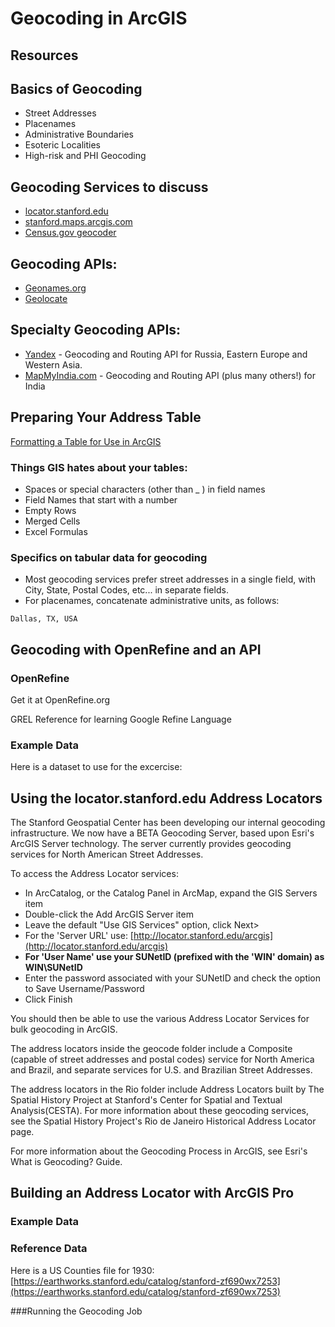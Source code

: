 # Geocoding in ArcGIS
## Resources


## Basics of Geocoding
* Street Addresses
* Placenames
* Administrative Boundaries
* Esoteric Localities
* High-risk and PHI Geocoding

## Geocoding Services to discuss
* [locator.stanford.edu](https://locator.stanford.edu/arcgis/rest/services)  
* [stanford.maps.arcgis.com](https://stanford.maps.arcgis.com/)  
* [Census.gov geocoder](https://www.census.gov/geo/maps-data/data/geocoder.html)  

## Geocoding APIs:
 * [Geonames.org](https://www.geonames.org/)
 * [Geolocate](http://www.geo-locate.org/)

## Specialty Geocoding APIs:
 * [Yandex](https://tech.yandex.com/maps/doc/geocoder/desc/concepts/limits-docpage/) - Geocoding and Routing API for Russia, Eastern Europe and Western Asia.  
 * [MapMyIndia.com](https://www.mapmyindia.com/api/) - Geocoding and Routing API (plus many others!) for India

## Preparing Your Address Table
[Formatting a Table for Use in ArcGIS](http://support.esri.com/EN/knowledgebase/techarticles/detail/30727) 
 
### Things GIS hates about your tables:  
* Spaces or special characters (other than _ ) in field names  
* Field Names that start with a number  
* Empty Rows  
* Merged Cells  
* Excel Formulas

### Specifics on tabular data for geocoding
* Most geocoding services prefer street addresses in a single field, with City, State, Postal Codes, etc... in separate fields.  
* For placenames, concatenate administrative units, as follows:

```Dallas, TX, USA```
 
## Geocoding with OpenRefine and an API
### OpenRefine
Get it at OpenRefine.org

GREL Reference for learning Google Refine Language

### Example Data 
Here is a dataset to use for the excercise:
 


## Using the locator.stanford.edu Address Locators
The Stanford Geospatial Center has been developing our internal geocoding infrastructure. We now have a BETA Geocoding Server, based upon Esri's ArcGIS Server technology. The server currently provides geocoding services for North American Street Addresses.

To access the Address Locator services:

* In ArcCatalog, or the Catalog Panel in ArcMap, expand the GIS Servers item    
* Double-click the Add ArcGIS Server item    
* Leave the default "Use GIS Services" option, click Next>  
* For the 'Server URL' use: [http://locator.stanford.edu/arcgis](http://locator.stanford.edu/arcgis)  
* **For 'User Name' use your SUNetID (prefixed with the 'WIN\' domain) as WIN\SUNetID**  
* Enter the password associated with your SUNetID and check the option to Save Username/Password  
* Click Finish  

You should then be able to use the various Address Locator Services for bulk geocoding in ArcGIS.

The address locators inside the geocode folder include a Composite (capable of street addresses and postal codes) service for North America and Brazil, and separate services for U.S. and Brazilian Street Addresses.

The address locators in the Rio folder include Address Locators built by The Spatial History Project at Stanford's Center for Spatial and Textual Analysis(CESTA). For more information about these geocoding services, see the Spatial History Project's Rio de Janeiro Historical Address Locator page.

For more information about the Geocoding Process in ArcGIS, see Esri's What is Geocoding? Guide.




## Building an Address Locator with ArcGIS Pro
### Example Data  


### Reference Data

Here is a US Counties file for 1930:  
[https://earthworks.stanford.edu/catalog/stanford-zf690wx7253](https://earthworks.stanford.edu/catalog/stanford-zf690wx7253)



###Running the Geocoding Job


